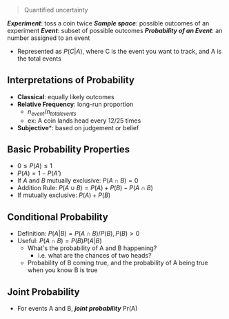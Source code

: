 > Quantified uncertainty

***Experiment***: toss a coin twice
***Sample space***: possible outcomes of an experiment
***Event***: subset of possible outcomes
***Probability of an Event***: an number assigned to an event
- Represented as $P(C|A)$, where C is the event you want to track, and A is the total events

## Interpretations of Probability
- **Classical**: equally likely outcomes
- **Relative Frequency**: long-run proportion
	- $n_{event}/n_{total events}$
	- ex: A coin lands head every $12/25$ times
- **Subjective***: based on judgement or belief

## Basic Probability Properties
- $0 \le P(A) \le 1$
- $P(A) = 1 - P(A')$
- If $A$ and $B$ mutually exclusive: $P(A\cap B) = 0$
- Addition Rule: $P(A\cup B) = P(A) + P(B) - P(A\cap B)$
- If mutually exclusive: $P(A) + P(B)$

## Conditional Probability
- Definition: $P(A|B) = P(A\cap B)/P(B), P(B)>0$
- Useful: $P(A\cap B) = P(B) P(A|B)$
	- What's the probability of A and B happening?
		- i.e. what are the chances of two heads?
	- Probability of B coming true, and the probability of A being true when you know B is true

## Joint Probability
- For events A and B, ***joint probability*** Pr(A)

